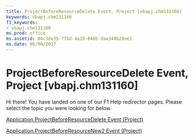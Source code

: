```yaml
---
title: ProjectBeforeResourceDelete Event, Project [vbapj.chm131160]
keywords: vbapj.chm131160
f1_keywords:
- vbapj.chm131160
ms.prod: office
ms.assetid: 84c3de35-77bd-4a19-846b-daa340b29ae1
ms.date: 06/08/2017
---
```



# ProjectBeforeResourceDelete Event, Project [vbapj.chm131160]

Hi there! You have landed on one of our F1 Help redirector pages. Please select the topic you were looking for below.

[Application.ProjectBeforeResourceDelete Event (Project)](http://msdn.microsoft.com/library/aadef12e-57dc-210e-d29a-54f79d1c1abd%28Office.15%29.aspx)

[Application.ProjectBeforeResourceNew2 Event (Project)](http://msdn.microsoft.com/library/24c28eac-946b-80fb-5dcb-8b9ef499b547%28Office.15%29.aspx)


